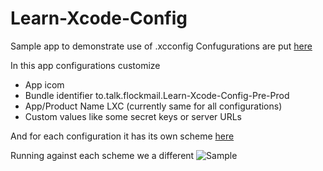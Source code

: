 # Learn-Xcode-Config
Sample app to demonstrate use of .xcconfig
Confugurations are put [here](https://github.com/hudinwal/Learn-Xcode-Config/tree/master/Configurations)

In this app configurations customize 
* App icom
* Bundle identifier to.talk.flockmail.Learn-Xcode-Config-Pre-Prod
* App/Product Name LXC (currently same for all configurations)
* Custom values like some secret keys or server URLs

And for each configuration it has its own scheme [here](https://github.com/hudinwal/Learn-Xcode-Config/tree/master/Learn%20Xcode%20Config.xcodeproj/xcshareddata/xcschemes)

Running against each scheme we a different
![Sample](https://pasteboard.co/I99MsW1.gif "Sample")

